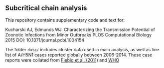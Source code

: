 ## Subcritical chain analysis

This repository contains supplementary code and text for: 

Kucharski AJ, Edmunds WJ. Characterizing the Transmission Potential of Zoonotic Infections from Minor Outbreaks PLOS Computational Biology 2015 DOI: 10.1371/journal.pcbi.1004154


The folder `data/` includes cluster data used in main analysis, as well as line list of A/H5N1 cases reported globally between 2006-2014. These case reports were collated from [Fiebig et al. (2011)](http://www.eurosurveillance.org/content/10.2807/ese.16.32.19941-en) and [WHO](https://www.who.int/teams/global-influenza-programme/avian-influenza)
